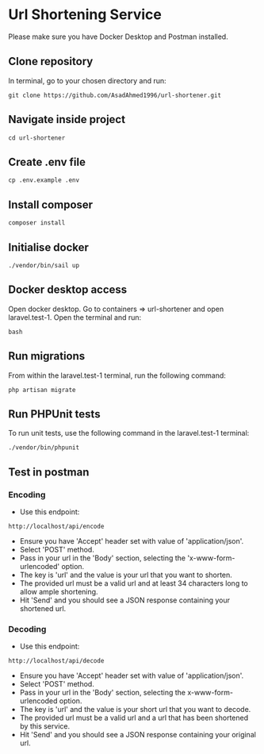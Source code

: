 # Url Shortening Service

Please make sure you have Docker Desktop and Postman installed.

## Clone repository

In terminal, go to your chosen directory and run:

```
git clone https://github.com/AsadAhmed1996/url-shortener.git
```

## Navigate inside project

```
cd url-shortener
```

## Create .env file

```
cp .env.example .env
```

## Install composer

```
composer install
```

## Initialise docker

```
./vendor/bin/sail up
```

## Docker desktop access

Open docker desktop. Go to containers => url-shortener and open laravel.test-1. Open the terminal and run:

```
bash
```

## Run migrations

From within the laravel.test-1 terminal, run the following command:

```
php artisan migrate
```

## Run PHPUnit tests

To run unit tests, use the following command in the laravel.test-1 terminal:

```
./vendor/bin/phpunit
```

## Test in postman

### Encoding

- Use this endpoint:

```
http://localhost/api/encode
```

- Ensure you have 'Accept' header set with value of 'application/json'.
- Select 'POST' method.
- Pass in your url in the 'Body' section, selecting the 'x-www-form-urlencoded' option.
- The key is 'url' and the value is your url that you want to shorten.
- The provided url must be a valid url and at least 34 characters long to allow ample shortening.
- Hit 'Send' and you should see a JSON response containing your shortened url.

### Decoding

- Use this endpoint:

```
http://localhost/api/decode
```

- Ensure you have 'Accept' header set with value of 'application/json'.
- Select 'POST' method.
- Pass in your url in the 'Body' section, selecting the x-www-form-urlencoded option.
- The key is 'url' and the value is your short url that you want to decode.
- The provided url must be a valid url and a url that has been shortened by this service.
- Hit 'Send' and you should see a JSON response containing your original url.



